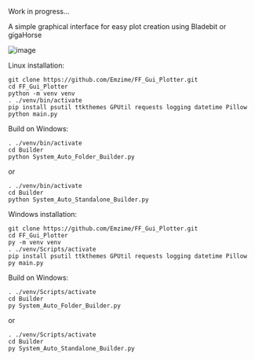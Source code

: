 Work in progress...

A simple graphical interface for easy plot creation using Bladebit or gigaHorse

![image](https://github.com/Emzime/FF_Gui_Plotter/assets/3422040/e5f1d9ac-41f9-4a90-95bd-ae68a438fc93)

Linux installation:
```
git clone https://github.com/Emzime/FF_Gui_Plotter.git
cd FF_Gui_Plotter
python -m venv venv
. ./venv/bin/activate
pip install psutil ttkthemes GPUtil requests logging datetime Pillow
python main.py
```

Build on Windows:
```
. ./venv/bin/activate
cd Builder
python System_Auto_Folder_Builder.py
```
or
```
. ./venv/bin/activate
cd Builder
python System_Auto_Standalone_Builder.py
```

Windows installation:
```
git clone https://github.com/Emzime/FF_Gui_Plotter.git
cd FF_Gui_Plotter
py -m venv venv
. ./venv/Scripts/activate
pip install psutil ttkthemes GPUtil requests logging datetime Pillow
py main.py
```

Build on Windows:
```
. ./venv/Scripts/activate
cd Builder
py System_Auto_Folder_Builder.py

```
or
```
. ./venv/Scripts/activate
cd Builder
py System_Auto_Standalone_Builder.py
```
